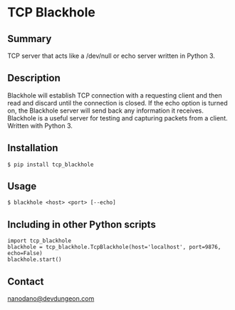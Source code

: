 # TCP Blackhole

## Summary
TCP server that acts like a /dev/null or echo server written in Python 3.

## Description

Blackhole will establish TCP connection with a requesting client and then read and discard until the connection is closed.
If the echo option is turned on, the Blackhole server will send back any information it receives. Blackhole is a useful
server for testing and capturing packets from a client. Written with Python 3.

## Installation

	$ pip install tcp_blackhole

## Usage

	$ blackhole <host> <port> [--echo]


## Including in other Python scripts

```
import tcp_blackhole
blackhole = tcp_blackhole.TcpBlackhole(host='localhost', port=9876, echo=False)
blackhole.start()
```

## Contact

nanodano@devdungeon.com




